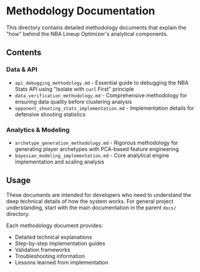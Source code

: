 # Methodology Documentation

This directory contains detailed methodology documents that explain the "how" behind the NBA Lineup Optimizer's analytical components.

## Contents

### Data & API
- `api_debugging_methodology.md` - Essential guide to debugging the NBA Stats API using "Isolate with `curl` First" principle
- `data_verification_methodology.md` - Comprehensive methodology for ensuring data quality before clustering analysis
- `opponent_shooting_stats_implementation.md` - Implementation details for defensive shooting statistics

### Analytics & Modeling
- `archetype_generation_methodology.md` - Rigorous methodology for generating player archetypes with PCA-based feature engineering
- `bayesian_modeling_implementation.md` - Core analytical engine implementation and scaling analysis

## Usage

These documents are intended for developers who need to understand the deep technical details of how the system works. For general project understanding, start with the main documentation in the parent `docs/` directory.

Each methodology document provides:
- Detailed technical explanations
- Step-by-step implementation guides
- Validation frameworks
- Troubleshooting information
- Lessons learned from implementation

